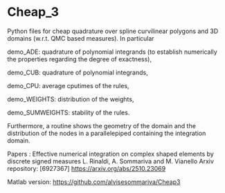 # Cheap_3

Python files for cheap quadrature over spline curvilinear polygons and 3D domains (w.r.t. QMC based measures).
In particular

demo_ADE: quadrature of polynomial integrands (to establish numerically the properties regarding the degree of exactness),

demo_CUB: quadrature of polynomial integrands,

demo_CPU: average cputimes of the rules,

demo_WEIGHTS: distribution of the weights,

demo_SUMWEIGHTS: stability of the rules.

Furthermore, a routine shows the geometry of the domain and the distribution of the nodes in a parallelepiped containing the integration domain.

Papers :
Effective numerical integration on complex shaped elements by discrete signed measures
L. Rinaldi, A. Sommariva and M. Vianello
Arxiv repository: [6927367] https://arxiv.org/abs/2510.23069

Matlab version:
https://github.com/alvisesommariva/Cheap3
